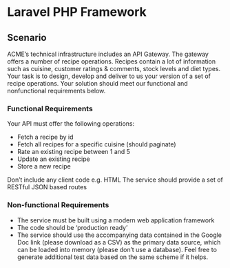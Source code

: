 # Laravel PHP Framework

## Scenario

ACME’s technical infrastructure includes an API Gateway.  The gateway offers a number of recipe operations.  Recipes contain a lot of information such as cuisine, customer ratings & comments, stock levels and diet types.
Your task is to design, develop and deliver to us your version of a set of recipe operations.  Your solution should meet our functional and nonfunctional requirements below.
### Functional Requirements

Your API must offer the following operations:
* Fetch a recipe by id
* Fetch all recipes for a specific cuisine (should paginate)
* Rate an existing recipe between 1 and 5
* Update an existing recipe
* Store a new recipe

Don’t include any client code e.g. HTML
The service should provide a set of RESTful JSON based routes

### Non-functional Requirements
* The service must be built using a modern web application framework
* The code should be ‘production ready’
* The service should use the accompanying data contained in the Google Doc link (please download as a CSV) as the primary data source, which can be loaded into memory (please don’t use a database).  Feel free to generate additional test data based on the same scheme if it helps.